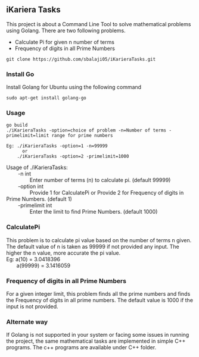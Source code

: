 ## iKariera Tasks

This project is about a Command Line Tool to solve mathematical problems using Golang. There are two following problems.
  * Calculate Pi for given n number of terms
  * Frequency of digits in all Prime Numbers

```
git clone https://github.com/sbalaji05/iKarieraTasks.git
```

### Install Go
Install Golang for Ubuntu using the following command
```
sudo apt-get install golang-go
```

### Usage

```
go build
./iKarieraTasks -option=choice of problem -n=Number of terms -primelimit=limit range for prime numbers

Eg: ./iKarieraTasks -option=1 -n=99999
      or
    ./iKarieraTasks -option=2 -primelimit=1000
```
Usage of ./iKarieraTasks:</br>
  &nbsp;&nbsp;&nbsp;&nbsp;&nbsp;&nbsp;&nbsp;&nbsp;-n int </br>
  &nbsp;&nbsp;&nbsp;&nbsp;&nbsp;&nbsp;&nbsp;&nbsp;&nbsp;&nbsp;&nbsp;&nbsp;&nbsp;&nbsp;&nbsp;&nbsp;Enter number of terms (n) to calculate pi. (default 99999)</br>
  &nbsp;&nbsp;&nbsp;&nbsp;&nbsp;&nbsp;&nbsp;&nbsp;-option int</br>
  &nbsp;&nbsp;&nbsp;&nbsp;&nbsp;&nbsp;&nbsp;&nbsp;&nbsp;&nbsp;&nbsp;&nbsp;&nbsp;&nbsp;&nbsp;&nbsp;Provide 1 for CalculatePi or
	Provide 2 for Frequency of digits in Prime Numbers. (default 1)</br>
  &nbsp;&nbsp;&nbsp;&nbsp;&nbsp;&nbsp;&nbsp;&nbsp;-primelimit int</br>
  &nbsp;&nbsp;&nbsp;&nbsp;&nbsp;&nbsp;&nbsp;&nbsp;&nbsp;&nbsp;&nbsp;&nbsp;&nbsp;&nbsp;&nbsp;&nbsp;Enter the limit to find Prime Numbers. (default 1000)

### CalculatePi
This problem is to calculate pi value based on the number of terms n given. The default value of n is taken as 99999 if not provided any input. The higher the n value, more accurate the pi value. </br>
Eg: a(10) = 3.0418396 </br>
&nbsp;&nbsp;&nbsp;&nbsp;&nbsp;&nbsp;&nbsp;a(99999) = 3.1416059

### Frequency of digits in all Prime Numbers
For a given integer limit, this problem finds all the prime numbers and finds the Frequency of digits in all prime numbers. The default value is 1000 if the input is not provided. 

### Alternate way
  If Golang is not supported in your system or facing some issues in running the project, the same mathematical tasks are implemented in simple C++ programs. The c++ programs are available under C++ folder.
